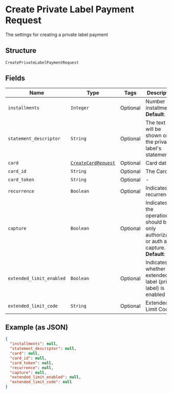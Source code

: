 
# Create Private Label Payment Request

The settings for creating a private label payment

## Structure

`CreatePrivateLabelPaymentRequest`

## Fields

| Name | Type | Tags | Description |
|  --- | --- | --- | --- |
| `installments` | `Integer` | Optional | Number of installments<br>**Default**: `1` |
| `statement_descriptor` | `String` | Optional | The text that will be shown on the private label's statement |
| `card` | [`CreateCardRequest`](/doc/models/create-card-request.md) | Optional | Card data |
| `card_id` | `String` | Optional | The Card id |
| `card_token` | `String` | Optional | - |
| `recurrence` | `Boolean` | Optional | Indicates a recurrence |
| `capture` | `Boolean` | Optional | Indicates if the operation should be only authorization or auth and capture.<br>**Default**: `true` |
| `extended_limit_enabled` | `Boolean` | Optional | Indicates whether the extended label (private label) is enabled |
| `extended_limit_code` | `String` | Optional | Extended Limit Code |

## Example (as JSON)

```json
{
  "installments": null,
  "statement_descriptor": null,
  "card": null,
  "card_id": null,
  "card_token": null,
  "recurrence": null,
  "capture": null,
  "extended_limit_enabled": null,
  "extended_limit_code": null
}
```

